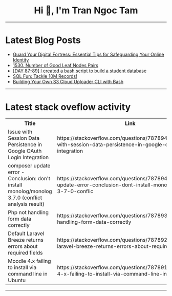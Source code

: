 <h1 align="center">Hi 👋, I'm Tran Ngoc Tam</h1>

---

# Latest Blog Posts 
<!-- BLOG-POST-LIST:START -->
- [Guard Your Digital Fortress: Essential Tips for Safeguarding Your Online Identity](https://dev.to/verifyvault/guard-your-digital-fortress-essential-tips-for-safeguarding-your-online-identity-5g98)
- [1530. Number of Good Leaf Nodes Pairs](https://dev.to/mdarifulhaque/1530-number-of-good-leaf-nodes-pairs-3b3n)
- [[DAY 87-89] I created a bash script to build a student database](https://dev.to/thomascansino/day-87-89-i-created-a-bash-script-to-build-a-student-database-444p)
- [SQL Fun: Tackle 10M Records!](https://dev.to/squad_team_986b85db08e8d2/sql-fun-tackle-10m-records-a19)
- [Building Your Own S3 Cloud Uploader CLI with Bash](https://dev.to/nlankwei5/building-your-own-s3-cloud-uploader-cli-with-bash-2jek)
<!-- BLOG-POST-LIST:END -->

---

# Latest stack oveflow activity
<table>
  <tr><th>Title</th><th>Link</th></tr>
  <!-- STACKOVERFLOW:START --><tr><td>Issue with Session Data Persistence in Google OAuth Login Integration</td><td>https://stackoverflow.com/questions/78789474/issue-with-session-data-persistence-in-google-oauth-login-integration</td></tr><tr><td>composer update error - Conclusion: don&#39;t install monolog/monolog 3.7.0 &lpar;conflict analysis result&rpar;</td><td>https://stackoverflow.com/questions/78789447/composer-update-error-conclusion-dont-install-monolog-monolog-3-7-0-conflic</td></tr><tr><td>Php not handling form data correctly</td><td>https://stackoverflow.com/questions/78789376/php-not-handling-form-data-correctly</td></tr><tr><td>Default Laravel Breeze returns errors about required fields</td><td>https://stackoverflow.com/questions/78789237/default-laravel-breeze-returns-errors-about-required-fields</td></tr><tr><td>Moodle 4.x failing to install via command line in Ubuntu</td><td>https://stackoverflow.com/questions/78789142/moodle-4-x-failing-to-install-via-command-line-in-ubuntu</td></tr><!-- STACKOVERFLOW:END -->
</table>

---


